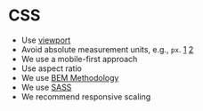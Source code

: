 # CSS

- Use [viewport](https://developer.mozilla.org/en-US/docs/Web/HTML/Viewport_meta_tag)  
- Avoid absolute measurement units, e.g., `px`. [1](https://chiamakaikeanyi.dev/sizing-in-css-px-vs-em-vs-rem/) [2](https://www.joshwcomeau.com/css/surprising-truth-about-pixels-and-accessibility/)
- We use a mobile-first approach
- Use aspect ratio
- We use [BEM Methodology](https://getbem.com/introduction/)
- We use [SASS](https://sass-lang.com/)
- We recommend responsive scaling